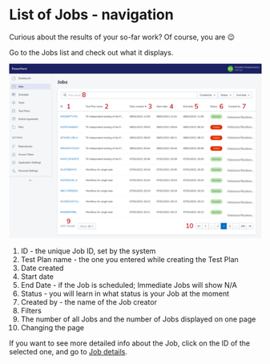 # List of Jobs - navigation

Curious about the results of your so-far work? Of course, you are 😉

Go to the Jobs list and check out what it displays.

![job10](https://github.com/mirpl/mvp-ta-knowledge-base/blob/master/assets/Images7/Jobsnavigation.png?raw=true)

1. ID - the unique Job ID, set by the system
2. Test Plan name - the one you entered while creating the Test Plan
3. Date created
4. Start date 
5. End Date - if the Job is scheduled; Immediate Jobs will show N/A
6. Status - you will learn in what status is your Job at the moment
7. Created by - the name of the Job creator
8. Filters
9. The number of all Jobs and the number of Jobs displayed on one page
10. Changing the page

If you want to see more detailed info about the Job, click on the ID of the selected one, and go to [Job details](). 

